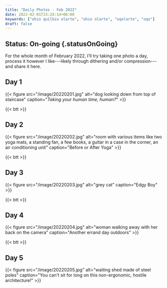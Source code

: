 ```yaml
---
title: "Daily Photos - Feb 2022"
date: 2022-02-01T23:24:14+08:00
keywords: ["ohio quilbio olarte", "ohio olarte", "oqolarte", "oqo"]
draft: false
---
```


## Status: On-going {.statusOnGoing}

For the whole month of February 2022,
I'll try taking one photo a day,
process it however I like---likely through dithering and/or compression---and
share it here.

## Day 1

{{< figure src="/image/20220201.jpg" alt="dog looking down from top of staircase" caption="*Taking your human time, human?*" >}}

{{< btt >}}

## Day 2

{{< figure src="/image/20220202.jpg" alt="room with various items like two yoga mats, a standing fan, a few books, a guitar in a case in the corner, an air conditioning unit" caption="Before or After Yoga" >}}

{{< btt >}}
## Day 3

{{< figure src="/image/20220203.jpg" alt="grey cat" caption="Edgy Boy" >}}

{{< btt >}}
## Day 4

{{< figure src="/image/20220204.jpg" alt="woman walking away with her back on the camera" caption="Another errand day outdoors" >}}

{{< btt >}}
## Day 5

{{< figure src="/image/20220205.jpg" alt="waiting shed made of steel poles" caption="You can't sit for long on this non-ergonomic, hostile architecture!" >}}
